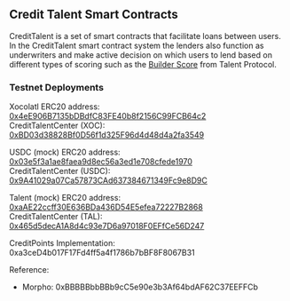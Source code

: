 ## Credit Talent Smart Contracts

CreditTalent is a set of smart contracts that facilitate loans between users. In the CreditTalent smart contract system the lenders also function as underwriters and
make active decision on which users to lend based on different types of scoring such as the [Builder Score](https://docs.talentprotocol.com/docs/talent-passport/builder-score) from Talent Protocol.

### Testnet Deployments

Xocolatl ERC20 address: [0x4eE906B7135bDBdfC83FE40b8f2156C99FCB64c2](https://sepolia.basescan.org/address/0x4eE906B7135bDBdfC83FE40b8f2156C99FCB64c2)  
CreditTalentCenter (XOC): [0xBD03d38828Bf0D56f1d325F96d4d48d4a2fa3549](https://sepolia.basescan.org/address/0xBD03d38828Bf0D56f1d325F96d4d48d4a2fa3549)

USDC (mock) ERC20 address: [0x03e5f3a1ae8faea9d8ec56a3ed1e708cfede1970](https://sepolia.basescan.org/address/0x03e5f3a1ae8faea9d8ec56a3ed1e708cfede1970)  
CreditTalentCenter (USDC): [0x9A41029a07Ca57873CAd637384671349Fc9e8D9C](https://sepolia.basescan.org/address/0x9A41029a07Ca57873CAd637384671349Fc9e8D9C)

Talent (mock) ERC20 address: [0xaAE22ccff30E636BDa436D54E5efea72227B2868](https://sepolia.basescan.org/address/0xaAE22ccff30E636BDa436D54E5efea72227B2868)  
CreditTalentCenter (TAL): [0x465d5decA1A8d4c93e7D6a97018F0EFfCe56D247](https://sepolia.basescan.org/address/0x465d5decA1A8d4c93e7D6a97018F0EFfCe56D247)

CreditPoints Implementation: 0xa3ceD4b017F17Fd4ff5a4f1786b7bBF8F8067B31

Reference:

- Morpho: 0xBBBBBbbBBb9cC5e90e3b3Af64bdAF62C37EEFFCb
